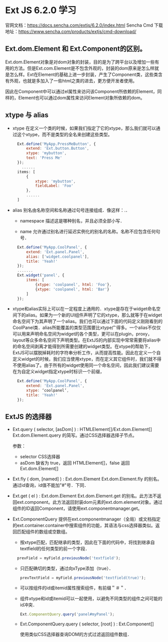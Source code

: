 Ext JS 6.2.0 学习
=================
官网文档：https://docs.sencha.com/extjs/6.2.0/index.html
Sencha Cmd 下载地址：https://www.sencha.com/products/extjs/cmd-download/

Ext.dom.Element 和 Ext.Component的区别。
---------------------------------------
Ext.dom.Element对象是对dom对象的封装，目的是为了跨平台以及增加一些有用的方法。但是Ext.com.Element是不包含外观的，封装的dom原来是怎么样就是怎么样。Ext在Element的基础上进一步封装，产生了Component类，这些类含有外观，也就是多加入了一些html之类的进去，更方便开发者使用。 

因此在Component中可以通过el属性来访问该Component所依赖的Element，同样的，Element也可以通过dom属性来访问Element对象所依赖的dom。

xtype 与 alias
----------------------
* xtype 在定义一个类的时候，如果我们指定了它的xtype，那么我们就可以通过这个xtype，而不是类型的全名来创建这些类型。
  
  ```javascript
    Ext.define('MyApp.PressMeButton', {
        extend: 'Ext.button.Button',
        xtype: 'mybutton',
        text: 'Press Me'
    });
      ......
    items: [
        {
            xtype: 'mybutton',
            fieldLabel: 'Foo'
        },
        ......
    ]
  ```
  
  
  
* alias 别名由名称空间和名称通过句号连接组成．像这样：<namespace>.<name>．

  * namespace 描述这是哪种别名，并且必须全部小写．
  
  * name 允许通过别名进行延迟实例化的别名的名称。名称不应包含任何句号．

  ```javascript
    Ext.define('MyApp.CoolPanel', {
        extend: 'Ext.panel.Panel',
        alias: ['widget.coolpanel'],
        title: 'Yeah!'
    });
    .......
    Ext.widget('panel', {
        items: [
            {xtype: 'coolpanel', html: 'Foo'},
            {xtype: 'coolpanel', html: 'Bar'}
        ]
    });
  ```
  
    
  
* xtype和alias实际上可以在一定程度上通用的．xtype是存在于widget命名空间下的alias。如果为一个新的UI组件声明了它的xtype，那么就等于在widget命名空间下为其声明了一个alias。我们也可以通过下面的代码定义刚刚看到的CoolPanel类．alias所能覆盖的类型范围要比xtype广得多。一个alias不仅仅可以用来声明命名空间为widget的各个类型，更可以在plugin，proxy，layout等众多命名空间下声明类型。在ExtJS的内部实现中常常需要将alias中的命名空间剥离才能得到所需要创建的widget类型。在xtype的帮助下，ExtJS可以摆脱掉耗时的字符串分析工作，从而提高性能。因此在定义一个自定义widget的时候，我们应当使用xtype，而在定义其它组件时，我们就不得不使用alias了。由于所有的widget使用同一个命名空间，因此我们建议需要在为自定义widget指定xtype时标识一个前缀，
  
  ```javascript
    Ext.define('MyApp.CoolPanel', {
        extend: 'Ext.panel.Panel',
        xtype: ‘coolpanel’,
        title: 'Yeah!'
    });
  ```

ExtJS 的选择器
--------------
* Ext.query ( selector, [asDom] ) : HTMLElement[]/Ext.dom.Element[]
   Ext.dom.Element.query 的简写。通过CSS选择器选择子节点。

   参数：
     * selector CSS选择器
     * asDom 缺省为 true，返回 HTMLElement[]，false 返回 Ext.dom.Element[]
* Ext.fly ( dom, [named] ) : Ext.dom.Element
   Ext.dom.Element.fly 的别名。通过id查询，id值不能加"#"号．下同．

* Ext.get  ( el ) : Ext.dom.Element
   Ext.dom.Element.get 的别名。此方法不返回ext.component。此方法返回封装dom元素的ext.dom.element对象。通过组件的ID返回Component，请使用ext.componentmanager.get。

* Ext.ComponentQuery
   提供在ext.componentmanager（全局）或文档指定的ext.container.container中搜索组件的功能，其语法与css选择器类似。返回匹配组件的数组或空数组。

   * 按xtype匹配，匹配继承的类型，因此在下面的代码中，将找到继承自textfield的任何类型的前一个字段．
     
   ```javascript
     prevField = myField.previousNode('textfield');
     ```
     
   * 只匹配确切的类型，通过向xType添加（true）．
     
     ```javascript
     prevTextField = myField.previousNode('textfield(true)');
     ```
  
   * 可以按组件的id或itemid属性搜索组件，有前缀＂＃＂．
   
   * 组件xtype和id或itemid可以一起使用，以避免不同类型的组件之间可能的id冲突．
     
     ```javascript
     Ext.ComponentQuery.query('panel#myPanel');
     ```
     
   * Ext.ComponentQuery.query ( selector, [root] ) : Ext.Component[]
   
     使用类似CSS选择器查询DOM的方式过滤返回组件数组．
